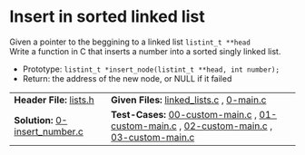 # Insert in sorted linked list #
Given a pointer to the beggining to a linked list `listint_t **head`\
Write a function in C that inserts a number into a sorted singly linked list.
- Prototype: `listint_t *insert_node(listint_t **head, int number);`
- Return: the address of the new node, or NULL if it failed

<table>

<tr>
<td>
<b>Header File:</b>
<a href="lists.h">lists.h</a>
</td>

<td>
<b>Given Files:</b>
<a href="linked_lists.c">linked_lists.c</a>
,
<a href="0-main.c">0-main.c</a>
</td>
</tr>

<tr>
<td>
<b>Solution:</b>
<a href="0-insert_number.c">0-insert_number.c</a>
</td>

<td>
<b>Test-Cases:</b>
<a href="00-custom-main.c">00-custom-main.c</a>
,
<a href="01-custom-main.c">01-custom-main.c</a>
,
<a href="02-custom-main.c">02-custom-main.c</a>
,
<a href="03-custom-main.c">03-custom-main.c</a>
</td>
</tr>
</table>
